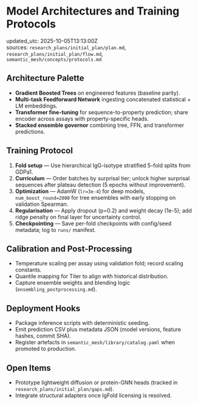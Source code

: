 # Model Architectures and Training Protocols

updated_utc: 2025-10-05T13:13:00Z  
sources: `research_plans/initial_plan/plan.md`, `research_plans/initial_plan/flow.md`, `semantic_mesh/concepts/protocols.md`

## Architecture Palette
- **Gradient Boosted Trees** on engineered features (baseline parity).
- **Multi-task Feedforward Network** ingesting concatenated statistical + LM embeddings.
- **Transformer fine-tuning** for sequence-to-property prediction; share encoder across assays with property-specific heads.
- **Stacked ensemble governor** combining tree, FFN, and transformer predictions.

## Training Protocol
1. **Fold setup** — Use hierarchical IgG-isotype stratified 5-fold splits from GDPa1.
2. **Curriculum** — Order batches by surprisal tier; unlock higher surprisal sequences after plateau detection (5 epochs without improvement).
3. **Optimization** — AdamW (`lr=3e-4`) for deep models, `num_boost_round=2000` for tree ensembles with early stopping on validation Spearman.
4. **Regularisation** — Apply dropout (p=0.2) and weight decay (1e-5); add ridge penalty on final layer for uncertainty control.
5. **Checkpointing** — Save per-fold checkpoints with config/seed metadata; log to `runs/` manifest.

## Calibration and Post-Processing
- Temperature scaling per assay using validation fold; record scaling constants.
- Quantile mapping for Titer to align with historical distribution.
- Capture ensemble weights and blending logic (`ensembling_postprocessing.md`).

## Deployment Hooks
- Package inference scripts with deterministic seeding.
- Emit prediction CSV plus metadata JSON (model versions, feature hashes, commit SHA).
- Register artefacts in `semantic_mesh/library/catalog.yaml` when promoted to production.

## Open Items
- Prototype lightweight diffusion or protein-GNN heads (tracked in `research_plans/initial_plan/gaps.md`).
- Integrate structural adapters once IgFold licensing is resolved.
